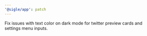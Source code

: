 ```yaml
---
'@sigle/app': patch
---
```


Fix issues with text color on dark mode for twitter preview cards and settings menu inputs.
